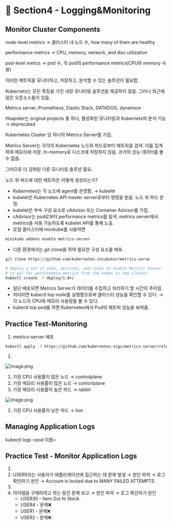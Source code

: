 # 🍨 Section4 - Logging&Monitoring

## Monitor Cluster Components


node-level metrics → 클러스터 내 노드 수, how many of them are healthy


performance metrics → CPU, memory, network, and disc utilization


pod-level  metics → pod 수, 각 pod의 performance metrics(CPU와 memory 사용)


이러한 메트릭을 모니터하고, 저장하고, 분석할 수 있는 솔루션이 필요함.


Kubernets는 모든 특징을 가진 내장 모니터링 솔루션을 제공하지 않음. 그러나 최근에 많은 오픈소스들이 있음.


Metrics server, Prometheus, Elastic Stack, DATADOG, dynatrace


Heapster는 original projects 중 하나, 활성화된 모니터링과 Kubernets의 분석 기능 → deprecated


Kubernetes Cluster 당 하나의 Metrics Server를 가짐.


Metrics Server는 각각의 Kubernetes 노드와 파드로부터 메트릭을 검색. 이를 집계하여 메모리에 저장. In-memory로 디스크에 저장하지 않음. 과거의 성능 데이터를 볼 수 없음.


그러므로 더 강화된 다른 모니터링 솔루션 필요.


노드 위 파드에 대한 메트릭은 어떻게 생성되는가?

- Kubernetes는 각 노드에 agent를 운영함. → kubelet
- kubelet은 Kubernetes API master server로부터 명령을 받음. 노드 위 파드 운영.
- kubelet은 부속 구성 요소로 cAdvisor 또는 Container Advisor를 가짐.
- cAdvisor는 pod로부터 performance metrics를 탐색. metrics server에서 metrics을 사용 가능하도록  kubelet API를 통해 노출.
- 로컬 클러스터에 minikube를 사용하면

```bash
minikube addons enable metrics-server
```

- 다른 환경에서는 git clone을 하여 필요한 구성 요소를 배포.

```bash
git clone https://github-com/kubernetes-incubator/metrics-serve

# deploy a set of pods, services, and roles to enable Metrics Server
# to pul for performance metrics from the nodes in the cluster.
kubectl create -f deploy/1.8+/
```

- 일단 배포되면 Metrics Server가 데이터를 수집하고 처리하기 할 시간이 주어짐.
- 처리되면 kubectl top node를 실행함으로써 클러스터 성능을 확인할 수 있다. → 각 노드의 CPU와 메모리 사용량을 볼 수 있다.
- kubectl top pod를 하면 Kubernetes에서 Pod의 메트릭 성능을 보여줌.

## Practice Test-Monitoring

1. metrics-server 배포

```bash
kubectl apply -f https://github.com/kubernetes-sigs/metrics-server/releases/latest/download/components.yaml
```

1. 

![image.png](https://prod-files-secure.s3.us-west-2.amazonaws.com/b2ea2032-00e9-4883-a13b-cb03cf5b2334/be867e9c-0d47-47a3-971e-146d2c8c7945/image.png?X-Amz-Algorithm=AWS4-HMAC-SHA256&X-Amz-Content-Sha256=UNSIGNED-PAYLOAD&X-Amz-Credential=ASIAZI2LB4667GNZIHFZ%2F20250220%2Fus-west-2%2Fs3%2Faws4_request&X-Amz-Date=20250220T220032Z&X-Amz-Expires=3600&X-Amz-Security-Token=IQoJb3JpZ2luX2VjEJz%2F%2F%2F%2F%2F%2F%2F%2F%2F%2FwEaCXVzLXdlc3QtMiJIMEYCIQCWOSveOhCmUaSIxu4cgETmxgZVhm6S2GgEEOtEz%2BHcpgIhAJLdULTv6UshGIle%2B9ok40R%2FVNo%2Fg4SJ4u6XRbePUQ9TKogECMX%2F%2F%2F%2F%2F%2F%2F%2F%2F%2FwEQABoMNjM3NDIzMTgzODA1IgxCA401fE1ELumAR4wq3AP%2F2m7DDGtWYmcl%2BBtbH2ZOUfGAJuliwZ%2BPH%2Br1fHp%2BuGqXm6oQAgUU3dyJAUedLaWPxMrHrMQrKABQbteIO2R9y%2FdE%2FReCV8Tv2SI4w4DNqkD51jZRQY7mSd%2Br9vxpZIYBfiYwRCsie9IFzeUX%2BbjbdF6yi85o7gBzXSdpamADHSLn7TGXYqCElEEyL%2BpOOgCTeAbfhAjA6Vl%2FYCZxbkqq9pOutHyodtFE6Dtaog8NKA6AvEoGLgXEYByQXJImq8jyeEPvJ%2FmBBpdHvqdcYrmAnZOI9XcJ5MLZ0QKN39Ex9%2Bs%2FHQdkepjcSHydNITrxO4PnfkslTY0rIzua6hlTXqYG0l8OSGhRDdD%2FgP3Lpq3d0iabmKBgQFEHzEIk1zfwadGS6q9hjPTrFznsMkVoHHxJOtn93HCUUq7ig6JIdgN3dNFasIMz6CMiPbWA2dQ2F3YGakrCvFGTMV2769MvYC5083fm5YEpmUASjfZQvVHh21hVTebXAo2PQ6mt0A0QlLikSE8zy3Rq%2FmePFExCZvMVnVD6wUSjJDHSZie6K5WXrXS34lZQsfoLlN6sArPceklE0Q26sxYam9KiAzxg2scxMociK37DxnD7Xeq%2FiRRlWziSTWHFBhH9ehJAzCkjt69BjqkAdDG3VU3BiFSGdr4%2B0d7UYOh9H%2FXmpNvMveeA73xTokUKzz3eMt6e6S45TcekbLQ%2FSSXdFl%2BMUU3nlITKi8Z3g4DF3jy9voFEfnyT5CfLTcbf1MezDkkfPP8SOyS4V1RsQZpGq1HSB2ORZsN66wLSo4m74Q1rQGPN8r4rq9qu2ibQa5ouB1S%2FFs78jK0xk0UgMm26j0awcSkg%2BC%2F0mNQY%2F0iY5DZ&X-Amz-Signature=22a008e893c5264f7ad2eb3108f2bdb3b5f716dc5a5150897ed6cf5c8200ede4&X-Amz-SignedHeaders=host&x-id=GetObject)

1. 가장 CPU 사용률이 많은 노드 → controlplane
2. 가장 메모리 사용률이 많은 노드 → contorlplane
3. 가장 메모리 사용률이 높은 파드 → rabbit

![image.png](https://prod-files-secure.s3.us-west-2.amazonaws.com/b2ea2032-00e9-4883-a13b-cb03cf5b2334/a5ad8203-cf78-4c06-9de1-67cb491aedc9/image.png?X-Amz-Algorithm=AWS4-HMAC-SHA256&X-Amz-Content-Sha256=UNSIGNED-PAYLOAD&X-Amz-Credential=ASIAZI2LB4667GNZIHFZ%2F20250220%2Fus-west-2%2Fs3%2Faws4_request&X-Amz-Date=20250220T220032Z&X-Amz-Expires=3600&X-Amz-Security-Token=IQoJb3JpZ2luX2VjEJz%2F%2F%2F%2F%2F%2F%2F%2F%2F%2FwEaCXVzLXdlc3QtMiJIMEYCIQCWOSveOhCmUaSIxu4cgETmxgZVhm6S2GgEEOtEz%2BHcpgIhAJLdULTv6UshGIle%2B9ok40R%2FVNo%2Fg4SJ4u6XRbePUQ9TKogECMX%2F%2F%2F%2F%2F%2F%2F%2F%2F%2FwEQABoMNjM3NDIzMTgzODA1IgxCA401fE1ELumAR4wq3AP%2F2m7DDGtWYmcl%2BBtbH2ZOUfGAJuliwZ%2BPH%2Br1fHp%2BuGqXm6oQAgUU3dyJAUedLaWPxMrHrMQrKABQbteIO2R9y%2FdE%2FReCV8Tv2SI4w4DNqkD51jZRQY7mSd%2Br9vxpZIYBfiYwRCsie9IFzeUX%2BbjbdF6yi85o7gBzXSdpamADHSLn7TGXYqCElEEyL%2BpOOgCTeAbfhAjA6Vl%2FYCZxbkqq9pOutHyodtFE6Dtaog8NKA6AvEoGLgXEYByQXJImq8jyeEPvJ%2FmBBpdHvqdcYrmAnZOI9XcJ5MLZ0QKN39Ex9%2Bs%2FHQdkepjcSHydNITrxO4PnfkslTY0rIzua6hlTXqYG0l8OSGhRDdD%2FgP3Lpq3d0iabmKBgQFEHzEIk1zfwadGS6q9hjPTrFznsMkVoHHxJOtn93HCUUq7ig6JIdgN3dNFasIMz6CMiPbWA2dQ2F3YGakrCvFGTMV2769MvYC5083fm5YEpmUASjfZQvVHh21hVTebXAo2PQ6mt0A0QlLikSE8zy3Rq%2FmePFExCZvMVnVD6wUSjJDHSZie6K5WXrXS34lZQsfoLlN6sArPceklE0Q26sxYam9KiAzxg2scxMociK37DxnD7Xeq%2FiRRlWziSTWHFBhH9ehJAzCkjt69BjqkAdDG3VU3BiFSGdr4%2B0d7UYOh9H%2FXmpNvMveeA73xTokUKzz3eMt6e6S45TcekbLQ%2FSSXdFl%2BMUU3nlITKi8Z3g4DF3jy9voFEfnyT5CfLTcbf1MezDkkfPP8SOyS4V1RsQZpGq1HSB2ORZsN66wLSo4m74Q1rQGPN8r4rq9qu2ibQa5ouB1S%2FFs78jK0xk0UgMm26j0awcSkg%2BC%2F0mNQY%2F0iY5DZ&X-Amz-Signature=8cd5542b2da9cb95530687e07db87b38211d13d20c3633eff17c77882407e655&X-Amz-SignedHeaders=host&x-id=GetObject)

1. 가장 CPU 사용률이 낮은 파드 → lion

## Managing Application Logs


kubectl logs <pod 이름>


## Practice Test - Monitor Application Logs

1. 
2. USER5라는 사용자가 애플리케이션에 접근하는 데 문제 발생 → 원인 파악 → 로그 확인하기
원인 → Account is locked due to MANY FAILED ATTEMPTS.
3. 
4. 아이템을 구매하려고 하는 동안 문제 보고 → 원인 파악 → 로그 확인하기
원인
	- USER30 - Item Out fo Stock
	- USER4 - 문제❌
	- USER1 - 문제❌
	- USER2 - 문제❌
